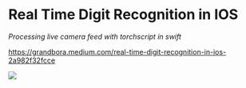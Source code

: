 # Real Time Digit Recognition in IOS
*Processing live camera feed with torchscript in swift*

https://grandbora.medium.com/real-time-digit-recognition-in-ios-2a982f32fcce

![](https://github.com/grandbora/mnist-digit-ios/blob/master/docs/demo.gif?raw=true)

